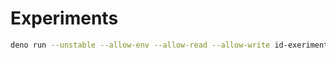# Experiments

```sh
deno run --unstable --allow-env --allow-read --allow-write id-exeriment.ts
```
